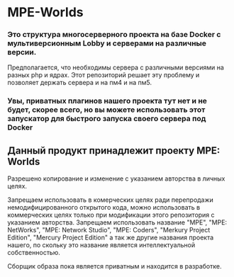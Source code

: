 # MPE-Worlds
### Это структура многосерверного проекта на базе Docker c мультиверсионным Lobby и серверами на различные версии.

Предполагается, что необходимы сервера с различными версиями на разных php и ядрах. Этот репозиторий решает эту проблему и позволяет держать сервера и на пм4 и на пм5.

### Увы, приватных плагинов нашего проекта тут нет и не будет, скорее всего, но вы можете использовать этот запускатор для быстрого запуска своего сервера под Docker

## Данный продукт принадлежит проекту MPE: Worlds
Разрешено копирование и изменение с указанием авторства в личных целях. 

Запрещаем использовать в комерческих целях ради перепродажи немодифицированного открытого кода, можно использовать в коммерческих целях только при модификации этого репозитория с указанием авторства. Запрещаем использовать название "MPE", "MPE: NetWorks", "MPE: Network Studio", "MPE: Coders", "Merkury Project Edition", "Mercury Project Edition" а так же другие названия проекта нашего, по скольку это название является интеллектуальной собственностью.

Сборщик образа пока является приватным и находится в разработке.
